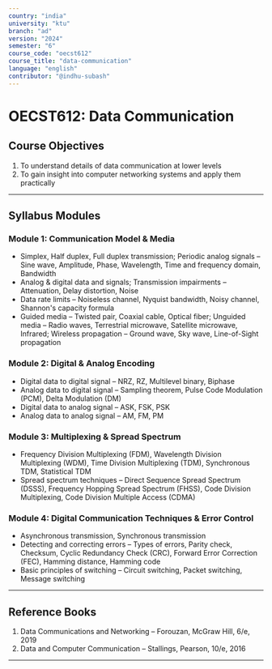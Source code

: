 ```yaml
---
country: "india"
university: "ktu"
branch: "ad"
version: "2024"
semester: "6"
course_code: "oecst612"
course_title: "data-communication"
language: "english"
contributor: "@indhu-subash"
---
```


# OECST612: Data Communication  

## Course Objectives

1. To understand details of data communication at lower levels  
2. To gain insight into computer networking systems and apply them practically  

---

## Syllabus Modules

### Module 1: Communication Model & Media
- Simplex, Half duplex, Full duplex transmission; Periodic analog signals – Sine wave, Amplitude, Phase, Wavelength, Time and frequency domain, Bandwidth  
- Analog & digital data and signals; Transmission impairments – Attenuation, Delay distortion, Noise  
- Data rate limits – Noiseless channel, Nyquist bandwidth, Noisy channel, Shannon's capacity formula  
- Guided media – Twisted pair, Coaxial cable, Optical fiber; Unguided media – Radio waves, Terrestrial microwave, Satellite microwave, Infrared; Wireless propagation – Ground wave, Sky wave, Line-of-Sight propagation  

### Module 2: Digital & Analog Encoding
- Digital data to digital signal – NRZ, RZ, Multilevel binary, Biphase  
- Analog data to digital signal – Sampling theorem, Pulse Code Modulation (PCM), Delta Modulation (DM)  
- Digital data to analog signal – ASK, FSK, PSK  
- Analog data to analog signal – AM, FM, PM  

### Module 3: Multiplexing & Spread Spectrum
- Frequency Division Multiplexing (FDM), Wavelength Division Multiplexing (WDM), Time Division Multiplexing (TDM), Synchronous TDM, Statistical TDM  
- Spread spectrum techniques – Direct Sequence Spread Spectrum (DSSS), Frequency Hopping Spread Spectrum (FHSS), Code Division Multiplexing, Code Division Multiple Access (CDMA)  

### Module 4: Digital Communication Techniques & Error Control
- Asynchronous transmission, Synchronous transmission  
- Detecting and correcting errors – Types of errors, Parity check, Checksum, Cyclic Redundancy Check (CRC), Forward Error Correction (FEC), Hamming distance, Hamming code  
- Basic principles of switching – Circuit switching, Packet switching, Message switching  

---

## Reference Books

1. Data Communications and Networking – Forouzan, McGraw Hill, 6/e, 2019  
2. Data and Computer Communication – Stallings, Pearson, 10/e, 2016  

---
